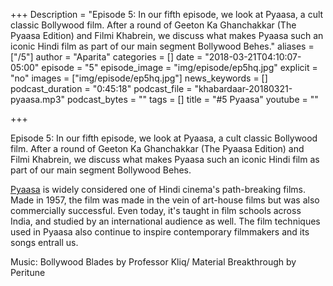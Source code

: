 +++
Description = "Episode 5: In our fifth episode, we look at Pyaasa, a cult classic Bollywood film. After a round of Geeton Ka Ghanchakkar (The Pyaasa Edition) and Filmi Khabrein, we discuss what makes Pyaasa such an iconic Hindi film as part of our main segment Bollywood Behes."
aliases = ["/5"]
author = "Aparita"
categories = []
date = "2018-03-21T04:10:07-05:00"
episode = "5"
episode_image = "img/episode/ep5hq.jpg"
explicit = "no"
images = ["img/episode/ep5hq.jpg"]
news_keywords = []
podcast_duration = "0:45:18"
podcast_file = "khabardaar-20180321-pyaasa.mp3"
podcast_bytes = ""
tags = []
title = "#5 Pyaasa"
youtube = ""

+++

Episode 5: In our fifth episode, we look at Pyaasa, a cult classic Bollywood film. After a round of Geeton Ka Ghanchakkar (The Pyaasa Edition) and Filmi Khabrein, we discuss what makes Pyaasa such an iconic Hindi film as part of our main segment Bollywood Behes. 

[Pyaasa](https://www.youtube.com/watch?v=pBZYJAzz5ys) is widely considered one of Hindi cinema's path-breaking films. Made in 1957, the film was made in the vein of art-house films but was also commercially successful. Even today, it's taught in film schools across India, and studied by an international audience as well. The film techniques used in Pyaasa also continue to inspire contemporary filmmakers and its songs entrall us.

Music: Bollywood Blades by Professor Kliq/ Material Breakthrough by Peritune
